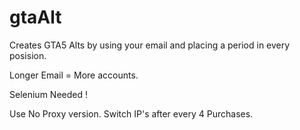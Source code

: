 # gtaAlt

Creates GTA5 Alts by using your email and placing a period in every posision. 

Longer Email = More accounts.

Selenium Needed !

Use No Proxy version.
Switch IP's after every 4 Purchases.

